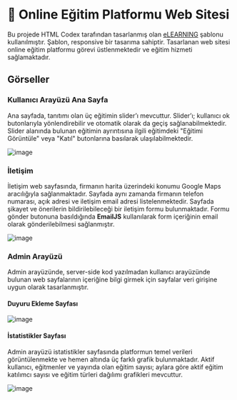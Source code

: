 # 📖 Online Eğitim Platformu Web Sitesi
Bu projede HTML Codex tarafından tasarlanmış olan [eLEARNING](https://htmlcodex.com/elearning-html-template/) şablonu kullanılmıştır.
Şablon, responsive bir tasarıma sahiptir.
Tasarlanan web sitesi online eğitim platformu görevi üstlenmektedir ve eğitim hizmeti sağlamaktadır.

## Görseller

### Kullanıcı Arayüzü Ana Sayfa
Ana sayfada, tanıtımı olan üç eğitimin slider’ı mevcuttur. 
Slider’ı; kullanıcı ok butonlarıyla yönlendirebilir ve otomatik 
olarak da geçiş sağlanabilmektedir. Slider alanında bulunan 
eğitimin ayrıntısına ilgili eğitimdeki "Eğitimi Görüntüle"
veya "Katıl" butonlarına basılarak ulaşılabilmektedir.

![image](https://github.com/user-attachments/assets/b1eadd6a-2abc-407d-8686-87e1dba4dbe7)

### İletişim
İletişim web sayfasında, firmanın harita üzerindeki 
konumu Google Maps aracılığıyla sağlanmaktadır. Sayfada 
aynı zamanda firmanın telefon numarası, açık adresi ve 
iletişim email adresi listelenmektedir. Sayfada şikayet ve 
önerilerin bildirilebileceği bir iletişim formu bulunmaktadır. 
Formu gönder butonuna basıldığında **EmailJS** kullanılarak form içeriğinin 
email olarak gönderilebilmesi sağlanmıştır.

![image](https://github.com/user-attachments/assets/8f89071d-3372-4b47-b4ff-aa11671080ef)

### Admin Arayüzü
Admin arayüzünde, server-side kod yazılmadan kullanıcı 
arayüzünde bulunan web sayfalarının içeriğine bilgi girmek 
için sayfalar veri girişine uygun olarak tasarlanmıştır.

#### Duyuru Ekleme Sayfası
![image](https://github.com/user-attachments/assets/f75d269e-0c8e-4eab-b5d7-4dfd58692468)

#### İstatistikler Sayfası
Admin arayüzü istatistikler sayfasında platformun temel 
verileri görüntülenmekte ve hemen altında üç farklı grafik 
bulunmaktadır. Aktif kullanıcı, eğitmenler ve yayında olan 
eğitim sayısı; aylara göre aktif eğitim katılımcı sayısı ve 
eğitim türleri dağılımı grafikleri mevcuttur.

![image](https://github.com/user-attachments/assets/5822aee9-7a2b-40b7-b324-2f38aaeb019e)




